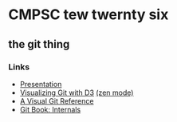 # CMPSC tew twernty six
## the git thing

### Links
* [Presentation](https://docs.google.com/presentation/d/1TLqW8EZeVm-0JzOmQ2Wurn5nZYdYeyKKZ1d3tEGqmMA/edit?usp=sharing)
* [Visualizing Git with D3](https://onlywei.github.io/explain-git-with-d3/) [(zen mode)](https://onlywei.github.io/explain-git-with-d3/#zen)
* [A Visual Git Reference](http://marklodato.github.io/visual-git-guide/index-en.html)
* [Git Book: Internals](https://git-scm.com/book/en/v2/Git-Internals-Plumbing-and-Porcelain)
